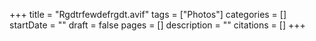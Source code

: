 +++
title = "Rgdtrfewdefrgdt.avif"
tags = ["Photos"]
categories = []
startDate = ""
draft = false
pages = []
description = ""
citations = []
+++
